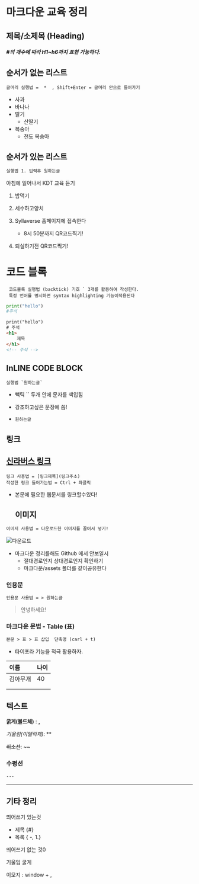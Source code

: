 

# 마크다운 교육 정리



## 제목/소제목 (Heading)

##### #의 개수에 따라 H1~h6까지 표현 가능하다.





## 순서가 없는 리스트 

```TXT
글머리 실행법 =  *  , Shift+Enter = 글머리 안으로 들어가기 
```

- 사과
- 바나나
- 딸기
  - 산딸기
- 복숭아 
  * 천도 복숭아



## 순서가 있는 리스트 

```tex
실행법 1. 입력후 원하는글
```

아침에 일어나서 KDT 교육 듣기

1. 밥먹기
2. 세수하고양치
3. Syllaverse 홈페이지에 접속한다
   * 8시 50분까지 QR코드찍기!

4. 퇴실하기전 QR코드찍기!



# 코드 블록

```TEX
 코드블록 실행법 (backtick) 기호 ` 3개를 활용하여 작성한다.
 특정 언어를 명시하면 syntax highlighting 기능이적용된다
```





```python
print("hello")
#주석
```

```html
print("hello")
# 주석
<h1>
    제목
</h1>
<!-- 주석 -->
```





## InLINE CODE BLOCK

```TEX
실행법 `원하는글` 
```

* 빽틱 `` 두개 안에 문자를 색입힘

* 강조하고싶은 문장에 씀!

* ``원하는글``





## 링크

  ## [신라버스 링크](https://syllaverse.com)

```TEX
링크 사용법 = [링크제목](링크주소)
작성한 링크 들어가는법 = Ctrl + 좌클릭
```

* 본문에 필요한 웹문서를 링크할수있다!







  

  ## 이미지

```tex
이미지 사용법 = 다운로드한 이미지를 끌어서 넣기!
```



![다운로드](마크다운.assets/다운로드.png)

  * 마크다운 정리를해도 Github 에서 안보일시
    * 절대경로인지 상대경로인지 확인하기 
    * 마크다운/assets 폴더를 같이공유한다



  ### 인용문 

```txt
인용문 사용법 = > 원하는글
```



  > 안녕하세요!  

  



  ### 마크다운 문법 - Table (표)

  ```tex
 본문 > 표 > 표 삽입  단축명 (carl + t)
  ```

* 타이포라 기능을 적극 활용하자.



| 이름     | 나이 |
| :------- | :--- |
| 김아무개 | 40   |
|          |      |
|          |      |



## 텍스트 

**굵게(볼드체)** : **,**

*기울림(이탤릭체)*: **

~~취소선~~: ~~



### 수평선

`---`

---



## 기타 정리

띄어쓰기 있는것

* 제목 {#}
* 목록 { -, 1.}

띄어쓰기 없는 것0

기울임 굴게

이모지 : window + ,





